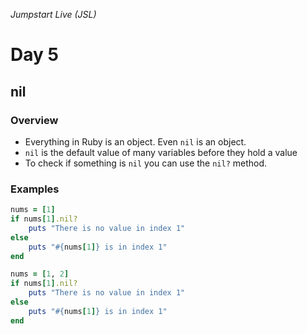 _Jumpstart Live (JSL)_
# Day 5
## nil

### Overview
* Everything in Ruby is an object. Even `nil` is an object.
* `nil` is the default value of many variables before they hold a value
* To check if something is `nil` you can use the `nil?` method.

### Examples

```ruby
nums = [1]
if nums[1].nil?
	puts "There is no value in index 1"
else 
	puts "#{nums[1]} is in index 1"
end

nums = [1, 2]
if nums[1].nil?
	puts "There is no value in index 1"
else 
	puts "#{nums[1]} is in index 1"
end
```
